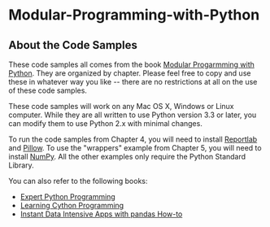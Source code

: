 # Modular-Programming-with-Python


About the Code Samples
----------------------

These code samples all comes from the book [Modular Progarmming with Python](https://www.packtpub.com/application-development/expert-python-programming?utm_source=github&utm_medium=related&utm_campaign=9781847194947).
They are organized by chapter.  Please feel free to copy and use these in
whatever way you like -- there are no restrictions at all on the use of these
code samples.

These code samples will work on any Mac OS X, Windows or Linux computer.  While
 they are all written to use Python version 3.3 or later, you can modify them to
use Python 2.x with minimal changes.

To run the code samples from Chapter 4, you will need to install [Reportlab](http://www.reportlab.com/opensource/) and [Pillow](http://python-pillow.org/). To use the "wrappers" example from Chapter 5, you will need to install [NumPy](http://www.numpy.org/).
All the other examples only require the Python Standard Library.

You can also refer to the following books:

* [Expert Python Programming](https://www.packtpub.com/application-development/expert-python-programming?utm_source=github&utm_medium=related&utm_campaign=9781847194947)
* [Learning Cython Programming](https://www.packtpub.com/application-development/learning-cython-programming?utm_source=github&utm_medium=related&utm_campaign=9781783280797)
* [Instant Data Intensive Apps with pandas How-to](https://www.packtpub.com/big-data-and-business-intelligence/instant-data-intensive-apps-pandas-how-instant?utm_source=github&utm_medium=related&utm_campaign=9781782165583)
